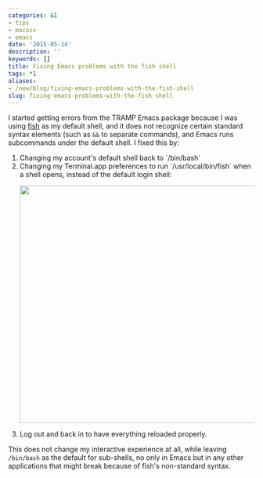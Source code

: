 ```yaml
---
categories: &1
- tips
- macosx
- emacs
date: '2015-05-14'
description: ''
keywords: []
title: Fixing Emacs problems with the fish shell
tags: *1
aliases:
- /new/blog/fixing-emacs-problems-with-the-fish-shell
slug: fixing-emacs-problems-with-the-fish-shell
---
```



I started getting errors from the TRAMP Emacs package because I was using <a href='http://fishshell.com'>fish</a> as my default shell, and it does not recognize certain standard syntax elements (such as `&&` to separate commands), and Emacs runs subcommands under the default shell. I fixed this by:


<ol>
<li>Changing my account's default shell back to `/bin/bash`</li>
<li>Changing my Terminal.app preferences to run `/usr/local/bin/fish` when a shell opens, instead of the default login shell:

<img hash='417871b0759962c66c27584a7a5a1c1e' src='/note/ef694fab-a850-4633-8a19-2cfa517f16a5/img/417871b0759962c66c27584a7a5a1c1e/General.png' style='height:auto;' type='image/png' width='485'/></li>
<li>Log out and back in to have everything reloaded properly.</li>
</ol>


This does not change my interactive experience at all, while leaving `/bin/bash` as the default for sub-shells, no only in Emacs but in any other applications that might break because of fish's non-standard syntax.


